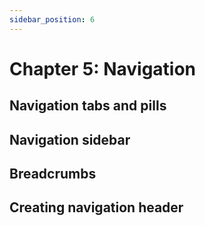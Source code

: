 ```yaml
---
sidebar_position: 6
---
```


# Chapter 5: Navigation

## Navigation tabs and pills

## Navigation sidebar

## Breadcrumbs

## Creating navigation header
